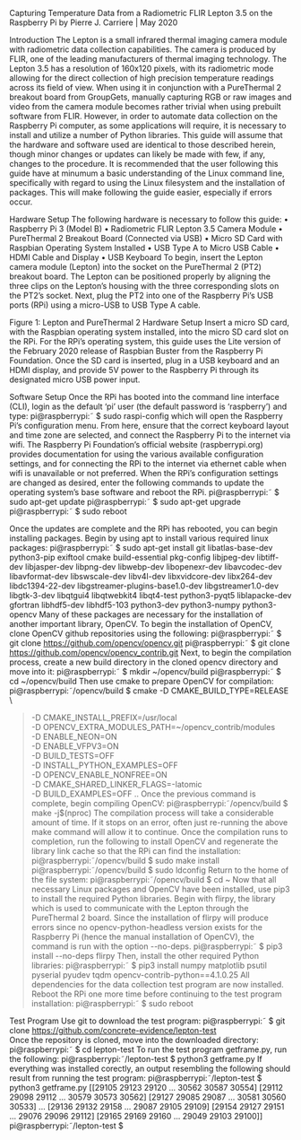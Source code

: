 Capturing Temperature Data from a Radiometric FLIR Lepton 3.5 on the Raspberry Pi
by Pierre J. Carriere | May 2020 
 
Introduction
The Lepton is a small infrared thermal imaging camera module with radiometric data collection capabilities. The camera is produced by FLIR, one of the leading manufacturers of thermal imaging technology. The Lepton 3.5 has a resolution of 160x120 pixels, with its radiometric mode allowing for the direct collection of high precision temperature readings across its field of view. When using it in conjunction with a PureThermal 2 breakout board from GroupGets, manually capturing RGB or raw images and video from the camera module becomes rather trivial when using prebuilt software from FLIR. However, in order to automate data collection on the Raspberry Pi computer, as some applications will require, it is necessary to install and utilize a number of Python libraries.
This guide will assume that the hardware and software used are identical to those described herein, though minor changes or updates can likely be made with few, if any, changes to the procedure. It is recommended that the user following this guide have at minumum a basic understanding of the Linux command line, specifically with regard to using the Linux filesystem and the installation of packages. This will make following the guide easier, especially if errors occur.

Hardware Setup
The following hardware is necessary to follow this guide:
•	Raspberry Pi 3 (Model B)
•	Radiometric FLIR Lepton 3.5 Camera Module
•	PureThermal 2 Breakout Board (Connected via USB)
•	Micro SD Card with Raspbian Operating System Installed
•	USB Type A to Micro USB Cable
•	HDMI Cable and Display
•	USB Keyboard
To begin, insert the Lepton camera module (Lepton) into the socket on the PureThermal 2 (PT2) breakout board. The Lepton can be positioned properly by aligning the three clips on the Lepton’s housing with the three corresponding slots on the PT2’s socket. Next, plug the PT2 into one of the Raspberry Pi’s USB ports (RPi) using a micro-USB to USB Type A cable.
 
Figure 1: Lepton and PureThermal 2 Hardware Setup
Insert a micro SD card, with the Raspbian operating system installed, into the micro SD card slot on the RPi. For the RPi’s operating system, this guide uses the Lite version of the February 2020 release of Raspbian Buster from the Raspberry Pi Foundation. Once the SD card is inserted, plug in a USB keyboard and an HDMI display, and provide 5V power to the Raspberry Pi through its designated micro USB power input.

Software Setup
Once the RPi has booted into the command line interface (CLI), login as the default ‘pi’ user (the default password is ‘raspberry’) and type:
pi@raspberrypi:˜ $ sudo raspi-config
which will open the Raspberry Pi’s configuration menu. From here, ensure that the correct keyboard layout and time zone are selected, and connect the Raspberry Pi to the internet via wifi. The Raspberry Pi Foundation’s official website (raspberrypi.org) provides documentation for using the various available configuration settings, and for connecting the RPi to the internet via ethernet cable when wifi is unavailable or not preferred. 
When the RPi’s configuration settings are changed as desired, enter the following commands to update the operating system’s base software and reboot the RPi.
pi@raspberrypi:˜ $ sudo apt-get update
pi@raspberrypi:˜ $ sudo apt-get upgrade
pi@raspberrypi:˜ $ sudo reboot



Once the updates are complete and the RPi has rebooted, you can begin installing packages. Begin by using apt to install various required linux packages:
pi@raspberrypi:˜ $ sudo apt-get install git libatlas-base-dev python3-pip exiftool
cmake build-essential pkg-config libjpeg-dev libtiff-dev libjasper-dev libpng-dev libwebp-dev libopenexr-dev libavcodec-dev libavformat-dev libswscale-dev libv4l-dev libxvidcore-dev libx264-dev libdc1394-22-dev libgstreamer-plugins-base1.0-dev libgstreamer1.0-dev libgtk-3-dev libqtgui4 libqtwebkit4 libqt4-test python3-pyqt5 liblapacke-dev gfortran libhdf5-dev libhdf5-103 python3-dev python3-numpy python3-opencv 
Many of these packages are necessary for the installation of another important library, OpenCV. To begin the installation of OpenCV, clone OpenCV github repositories using the following:
pi@raspberrypi:˜ $ git clone https://github.com/opencv/opencv.git
pi@raspberrypi:˜ $ git clone https://github.com/opencv/opencv_contrib.git
Next, to begin the compilation process, create a new build directory in the cloned opencv directory and move into it:
pi@raspberrypi:˜ $ mkdir ~/opencv/build
pi@raspberrypi:˜ $ cd ~/opencv/build
Then use cmake to prepare OpenCV for compilation:
pi@raspberrypi:˜/opencv/build $ cmake -D CMAKE_BUILD_TYPE=RELEASE \
> -D CMAKE_INSTALL_PREFIX=/usr/local \
> -D OPENCV_EXTRA_MODULES_PATH=~/opencv_contrib/modules \
> -D ENABLE_NEON=ON \
> -D ENABLE_VFPV3=ON \
> -D BUILD_TESTS=OFF \
> -D INSTALL_PYTHON_EXAMPLES=OFF \
> -D OPENCV_ENABLE_NONFREE=ON \
> -D CMAKE_SHARED_LINKER_FLAGS=-latomic \
> -D BUILD_EXAMPLES=OFF ..
Once the previous command is complete, begin compiling OpenCV:
pi@raspberrypi:˜/opencv/build $ make -j$(nproc)
The compilation process will take a considerable amount of time. If it stops on an error, often just re-running the above make command will allow it to continue. Once the compilation runs to completion, run the following to install OpenCV and regenerate the library link cache so that the RPi can find the installation:
pi@raspberrypi:˜/opencv/build $ sudo make install
pi@raspberrypi:˜/opencv/build $ sudo ldconfig
Return to the home of the file system:
pi@raspberrypi:˜/opencv/build $ cd ~
Now that all necessary Linux packages and OpenCV have been installed, use pip3 to install the required Python libraries. Begin with flirpy, the library which is used to communicate with the Lepton through the PureThermal 2 board. Since the installation of flirpy will produce errors since no opencv-python-headless version exists for the Raspberry Pi (hence the manual installation of OpenCV), the command is run with the option --no-deps. 
pi@raspberrypi:˜ $ pip3 install --no-deps flirpy 
Then, install the other required Python libraries:
pi@raspberrypi:˜ $ pip3 install numpy matplotlib psutil pyserial pyudev tqdm opencv-contrib-python==4.1.0.25
All dependencies for the data collection test program are now installed. Reboot the RPi one more time before continuing to the test program installation:
pi@raspberrypi:˜ $ sudo reboot

Test Program
Use git to download the test program:
pi@raspberrypi:˜ $ git clone https://github.com/concrete-evidence/lepton-test	
Once the repository is cloned, move into the downloaded directory:
pi@raspberrypi:˜ $ cd lepton-test
To run the test program getframe.py, run the following:
pi@raspberrypi:˜/lepton-test $ python3 getframe.py
If everything was installed corectly, an output resembling the following should result from running the test program:
pi@raspberrypi:˜/lepton-test $ python3 getframe.py
[[29105 29123 29120 ... 30562 30587 30554]
 [29112 29098 29112 ... 30579 30573 30562]
 [29127 29085 29087 ... 30581 30560 30533]
 ...
 [29136 29132 29158 ... 29087 29105 29109]
 [29154 29127 29151 ... 29076 29096 29112]
 [29165 29169 29160 ... 29049 29103 29100]]
pi@raspberrypi:˜/lepton-test $

